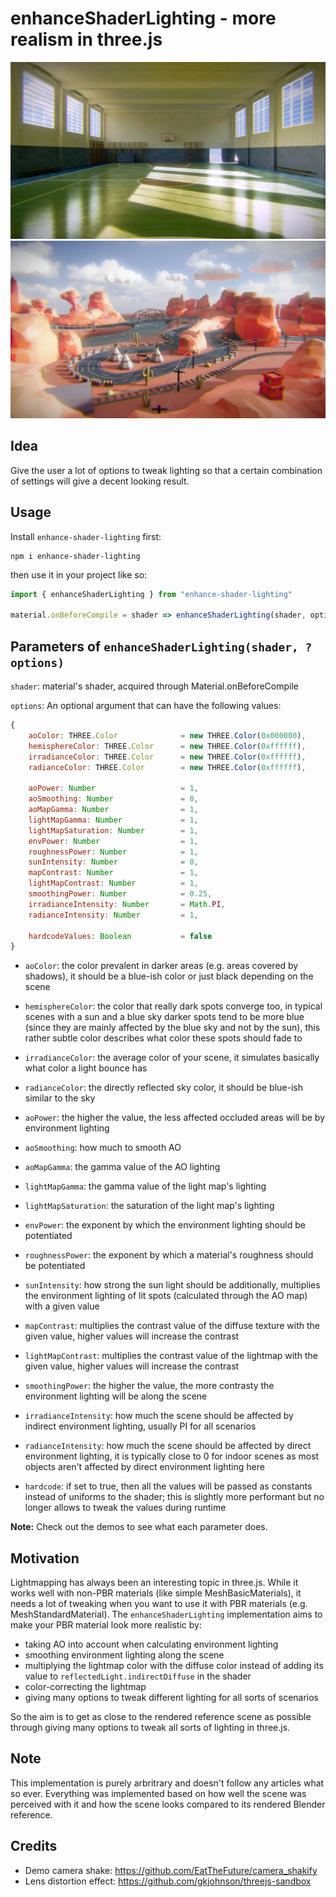 # enhanceShaderLighting - more realism in three.js

<img src="https://raw.githubusercontent.com/0beqz/enhance-shader-lighting/main/example/public/screenshots/gym.webp">
<img src="https://raw.githubusercontent.com/0beqz/enhance-shader-lighting/main/example/public/screenshots/desert.webp">
<br/>

## Idea

Give the user a lot of options to tweak lighting so that
a certain combination of settings will give a decent looking result.

## Usage

Install `enhance-shader-lighting` first:

```shell
npm i enhance-shader-lighting
```

then use it in your project like so:

```javascript
import { enhanceShaderLighting } from "enhance-shader-lighting"

material.onBeforeCompile = shader => enhanceShaderLighting(shader, options)
```

## Parameters of `enhanceShaderLighting(shader, ?options)`

`shader`: material's shader, acquired through Material.onBeforeCompile

`options`: An optional argument that can have the following values:

```javascript
{
    aoColor: THREE.Color              = new THREE.Color(0x000000),
    hemisphereColor: THREE.Color      = new THREE.Color(0xffffff),
    irradianceColor: THREE.Color      = new THREE.Color(0xffffff),
    radianceColor: THREE.Color        = new THREE.Color(0xffffff),

    aoPower: Number                   = 1,
    aoSmoothing: Number               = 0,
    aoMapGamma: Number                = 1,
    lightMapGamma: Number             = 1,
    lightMapSaturation: Number        = 1,
    envPower: Number                  = 1,
    roughnessPower: Number            = 1,
    sunIntensity: Number              = 0,
    mapContrast: Number               = 1,
    lightMapContrast: Number          = 1,
    smoothingPower: Number            = 0.25,
    irradianceIntensity: Number       = Math.PI,
    radianceIntensity: Number         = 1,

    hardcodeValues: Boolean           = false
}
```

- `aoColor`: the color prevalent in darker areas (e.g. areas covered by shadows), it should be a blue-ish color or just black depending on the scene

- `hemisphereColor`: the color that really dark spots converge too, in typical scenes with a sun and a blue sky darker spots tend to be more blue (since they are mainly affected by the blue sky and not by the sun), this rather subtle color describes what color these spots should fade to

- `irradianceColor`: the average color of your scene, it simulates basically what color a light bounce has

- `radianceColor`: the directly reflected sky color, it should be blue-ish similar to the sky

- `aoPower`: the higher the value, the less affected occluded areas will be by environment lighting

- `aoSmoothing`: how much to smooth AO

- `aoMapGamma`: the gamma value of the AO lighting

- `lightMapGamma`: the gamma value of the light map's lighting

- `lightMapSaturation`: the saturation of the light map's lighting

- `envPower`: the exponent by which the environment lighting should be potentiated

- `roughnessPower`: the exponent by which a material's roughness should be potentiated

- `sunIntensity`: how strong the sun light should be additionally, multiplies the environment lighting of lit spots (calculated through the AO map) with a given value

- `mapContrast`: multiplies the contrast value of the diffuse texture with the given value, higher values will increase the contrast

- `lightMapContrast`: multiplies the contrast value of the lightmap with the given value, higher values will increase the contrast

- `smoothingPower`: the higher the value, the more contrasty the environment lighting will be along the scene

- `irradianceIntensity`: how much the scene should be affected by indirect environment lighting, usually PI for all scenarios

- `radianceIntensity`: how much the scene should be affected by direct environment lighting, it is typically close to 0 for indoor scenes as most objects aren't affected by direct environment lighting here

- `hardcode`: if set to true, then all the values will be passed as constants instead of uniforms to the shader; this is slightly more performant but no longer allows to tweak the values during runtime

**Note:** Check out the demos to see what each parameter does.

## Motivation

Lightmapping has always been an interesting topic in three.js.
While it works well with non-PBR materials (like simple MeshBasicMaterials), it needs a lot of tweaking when you want to use
it with PBR materials (e.g. MeshStandardMaterial). The `enhanceShaderLighting` implementation aims to make your PBR material look more realistic by:

- taking AO into account when calculating environment lighting
- smoothing environment lighting along the scene
- multiplying the lightmap color with the diffuse color instead of adding its value to `reflectedLight.indirectDiffuse` in the shader
- color-correcting the lightmap
- giving many options to tweak different lighting for all sorts of scenarios

So the aim is to get as close to the rendered reference scene as possible through giving many options to
tweak all sorts of lighting in three.js.

## Note

This implementation is purely arbritrary and doesn't follow any articles what so ever. Everything was implemented based on how well the scene was perceived with it and how the scene looks compared to its rendered Blender reference.

## Credits

- Demo camera shake: https://github.com/EatTheFuture/camera_shakify
- Lens distortion effect: https://github.com/gkjohnson/threejs-sandbox

